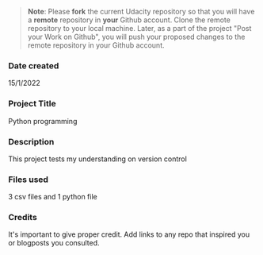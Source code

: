 >**Note**: Please **fork** the current Udacity repository so that you will have a **remote** repository in **your** Github account. Clone the remote repository to your local machine. Later, as a part of the project "Post your Work on Github", you will push your proposed changes to the remote repository in your Github account.

### Date created
15/1/2022

### Project Title
Python programming

### Description
This project tests my understanding on version control

### Files used
3 csv files and 1 python file

### Credits
It's important to give proper credit. Add links to any repo that inspired you or blogposts you consulted.

